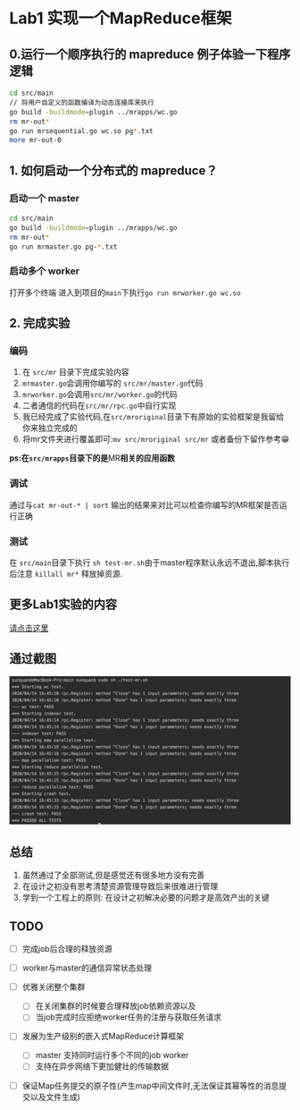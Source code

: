 # Lab1 实现一个MapReduce框架
## 0.运行一个顺序执行的 **mapreduce** 例子体验一下程序逻辑
 ```bash
cd src/main
// 将用户自定义的函数编译为动态连接库来执行
go build -buildmode=plugin ../mrapps/wc.go
rm mr-out*
go run mrsequential.go wc.so pg*.txt
more mr-out-0
 ```
## 1. 如何启动一个分布式的 **mapreduce**？
### 启动一个 master
```bash
cd src/main
go build -buildmode=plugin ../mrapps/wc.go
rm mr-out*
go run mrmaster.go pg-*.txt
```
###  启动多个 worker
打开多个终端 进入到项目的`main`下执行`go run mrworker.go wc.so`
     
## 2. 完成实验
###  编码
1. 在 `src/mr` 目录下完成实验内容
2. `mrmaster.go`会调用你编写的 `src/mr/master.go`代码
3. `mrworker.go`会调用`src/mr/worker.go`的代码
4. 二者通信的代码在`src/mr/rpc.go`中自行实现
5. 我已经完成了实验代码,在`src/mroriginal`目录下有原始的实验框架是我留给你来独立完成的
6. 将mr文件夹进行覆盖即可:`mv src/mroriginal src/mr` 或者备份下留作参考😁

**ps:在`src/mrapps`目录下的是**MR**相关的应用函数**
 
### 调试
通过与`cat mr-out-* | sort` 输出的结果来对比可以检查你编写的MR框架是否运行正确

### 测试
在 `src/main`目录下执行 `sh test-mr.sh`由于master程序默认永远不退出,脚本执行后注意 `killall mr*` 释放掉资源.

## 更多Lab1实验的内容
[请点击这里](http://nil.csail.mit.edu/6.824/2020/labs/lab-mr.html)

## 通过截图
![mr](resource/mr.jpeg)

## 总结
1. 虽然通过了全部测试,但是感觉还有很多地方没有完善 
2. 在设计之初没有思考清楚资源管理导致后来很难进行管理
3. 学到一个工程上的原则: 在设计之初解决必要的问题才是高效产出的关键

## TODO
- [ ] 完成job后合理的释放资源

- [ ] worker与master的通信异常状态处理

- [ ] 优雅关闭整个集群
    - [ ] 在关闭集群的时候要合理释放job依赖资源以及
    - [ ] 当job完成时应拒绝worker任务的注册与获取任务请求

- [ ] 发展为生产级别的嵌入式MapReduce计算框架
    - [ ] master 支持同时运行多个不同的job worker
    - [ ] 支持在异步网络下更加健壮的传输数据

- [ ] 保证Map任务提交的原子性(产生map中间文件时,无法保证其幂等性的消息提交以及文件生成)
